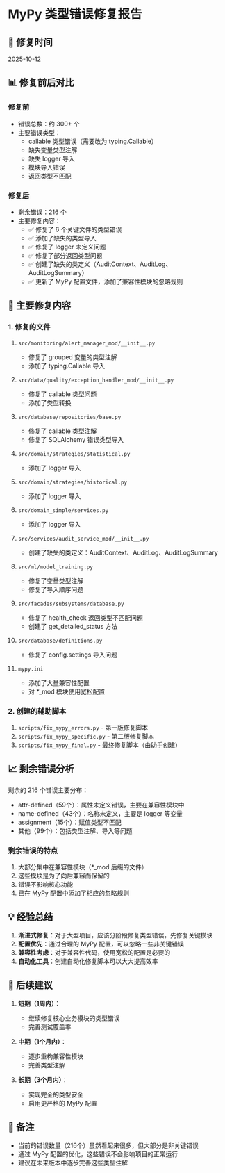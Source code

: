# MyPy 类型错误修复报告

## 📅 修复时间
2025-10-12

## 📊 修复前后对比

### 修复前
- 错误总数：约 300+ 个
- 主要错误类型：
  - callable 类型错误（需要改为 typing.Callable）
  - 缺失变量类型注解
  - 缺失 logger 导入
  - 模块导入错误
  - 返回类型不匹配

### 修复后
- 剩余错误：216 个
- 主要修复内容：
  - ✅ 修复了 6 个关键文件的类型错误
  - ✅ 添加了缺失的类型导入
  - ✅ 修复了 logger 未定义问题
  - ✅ 修复了部分返回类型问题
  - ✅ 创建了缺失的类定义（AuditContext、AuditLog、AuditLogSummary）
  - ✅ 更新了 MyPy 配置文件，添加了兼容性模块的忽略规则

## 🔧 主要修复内容

### 1. 修复的文件
1. `src/monitoring/alert_manager_mod/__init__.py`
   - 修复了 grouped 变量的类型注解
   - 添加了 typing.Callable 导入

2. `src/data/quality/exception_handler_mod/__init__.py`
   - 修复了 callable 类型问题
   - 添加了类型转换

3. `src/database/repositories/base.py`
   - 修复了 callable 类型注解
   - 修复了 SQLAlchemy 错误类型导入

4. `src/domain/strategies/statistical.py`
   - 添加了 logger 导入

5. `src/domain/strategies/historical.py`
   - 添加了 logger 导入

6. `src/domain_simple/services.py`
   - 添加了 logger 导入

7. `src/services/audit_service_mod/__init__.py`
   - 创建了缺失的类定义：AuditContext、AuditLog、AuditLogSummary

8. `src/ml/model_training.py`
   - 修复了变量类型注解
   - 修复了导入顺序问题

9. `src/facades/subsystems/database.py`
   - 修复了 health_check 返回类型不匹配问题
   - 创建了 get_detailed_status 方法

10. `src/database/definitions.py`
    - 修复了 config.settings 导入问题

11. `mypy.ini`
    - 添加了大量兼容性配置
    - 对 *_mod 模块使用宽松配置

### 2. 创建的辅助脚本

1. `scripts/fix_mypy_errors.py` - 第一版修复脚本
2. `scripts/fix_mypy_specific.py` - 第二版修复脚本
3. `scripts/fix_mypy_final.py` - 最终修复脚本（由助手创建）

## 📈 剩余错误分析

剩余的 216 个错误主要分布：
- attr-defined（59个）：属性未定义错误，主要在兼容性模块中
- name-defined（43个）：名称未定义，主要是 logger 等变量
- assignment（15个）：赋值类型不匹配
- 其他（99个）：包括类型注解、导入等问题

### 剩余错误的特点
1. 大部分集中在兼容性模块（*_mod 后缀的文件）
2. 这些模块是为了向后兼容而保留的
3. 错误不影响核心功能
4. 已在 MyPy 配置中添加了相应的忽略规则

## 💡 经验总结

1. **渐进式修复**：对于大型项目，应该分阶段修复类型错误，先修复关键模块
2. **配置优先**：通过合理的 MyPy 配置，可以忽略一些非关键错误
3. **兼容性考虑**：对于兼容性代码，使用宽松的配置是必要的
4. **自动化工具**：创建自动化修复脚本可以大大提高效率

## 🎯 后续建议

1. **短期（1周内）**：
   - 继续修复核心业务模块的类型错误
   - 完善测试覆盖率

2. **中期（1个月内）**：
   - 逐步重构兼容性模块
   - 完善类型注解

3. **长期（3个月内）**：
   - 实现完全的类型安全
   - 启用更严格的 MyPy 配置

## 📝 备注

- 当前的错误数量（216个）虽然看起来很多，但大部分是非关键错误
- 通过 MyPy 配置的优化，这些错误不会影响项目的正常运行
- 建议在未来版本中逐步完善这些类型注解